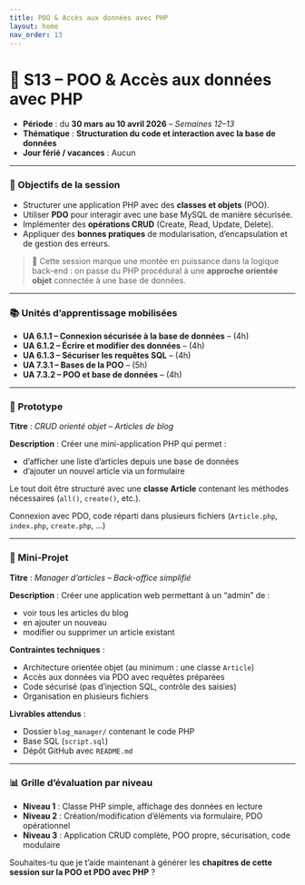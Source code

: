```yaml
---
title: POO & Accès aux données avec PHP
layout: home
nav_order: 13
---
```

# **📅 S13 – POO & Accès aux données avec PHP**

- **Période** : du **30 mars au 10 avril 2026** – *Semaines 12–13*
- **Thématique** : **Structuration du code et interaction avec la base de données**
- **Jour férié / vacances** : Aucun

---

### 🧭 Objectifs de la session

* Structurer une application PHP avec des **classes et objets** (POO).
* Utiliser **PDO** pour interagir avec une base MySQL de manière sécurisée.
* Implémenter des **opérations CRUD** (Create, Read, Update, Delete).
* Appliquer des **bonnes pratiques** de modularisation, d’encapsulation et de gestion des erreurs.

> 🧩 Cette session marque une montée en puissance dans la logique back-end : on passe du PHP procédural à une **approche orientée objet** connectée à une base de données.

---

### 📚 Unités d’apprentissage mobilisées

* **UA 6.1.1 – Connexion sécurisée à la base de données** – (4h)
* **UA 6.1.2 – Écrire et modifier des données** – (4h)
* **UA 6.1.3 – Sécuriser les requêtes SQL** – (4h)
* **UA 7.3.1 – Bases de la POO** – (5h)
* **UA 7.3.2 – POO et base de données** – (4h)

---

### 🧩 Prototype

**Titre** : *CRUD orienté objet – Articles de blog*

**Description** :
Créer une mini-application PHP qui permet :

* d’afficher une liste d’articles depuis une base de données
* d’ajouter un nouvel article via un formulaire

Le tout doit être structuré avec une **classe Article** contenant les méthodes nécessaires (`all()`, `create()`, etc.).

Connexion avec PDO, code réparti dans plusieurs fichiers (`Article.php`, `index.php`, `create.php`, ...)

---

### 🧪 Mini-Projet

**Titre** : *Manager d’articles – Back-office simplifié*

**Description** :
Créer une application web permettant à un “admin” de :

* voir tous les articles du blog
* en ajouter un nouveau
* modifier ou supprimer un article existant

**Contraintes techniques** :

* Architecture orientée objet (au minimum : une classe `Article`)
* Accès aux données via PDO avec requêtes préparées
* Code sécurisé (pas d’injection SQL, contrôle des saisies)
* Organisation en plusieurs fichiers

**Livrables attendus** :

* Dossier `blog_manager/` contenant le code PHP
* Base SQL (`script.sql`)
* Dépôt GitHub avec `README.md`

---

### 📊 Grille d’évaluation par niveau

* **Niveau 1** : Classe PHP simple, affichage des données en lecture
* **Niveau 2** : Création/modification d’éléments via formulaire, PDO opérationnel
* **Niveau 3** : Application CRUD complète, POO propre, sécurisation, code modulaire

Souhaites-tu que je t’aide maintenant à générer les **chapitres de cette session sur la POO et PDO avec PHP** ?
